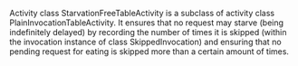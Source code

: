 Activity class StarvationFreeTableActivity is a subclass of activity class PlainInvocationTableActivity.
It ensures that no request may starve (being indefinitely delayed) by recording the number of times it is skipped (within the invocation instance of class SkippedInvocation) and ensuring that no pending request for eating is skipped more than a certain amount of times.